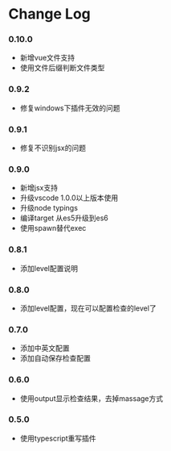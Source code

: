 # Change Log


### 0.10.0
- 新增vue文件支持
- 使用文件后缀判断文件类型

### 0.9.2
- 修复windows下插件无效的问题

### 0.9.1
- 修复不识别jsx的问题

### 0.9.0
- 新增jsx支持
- 升级vscode 1.0.0以上版本使用
- 升级node typings
- 编译target 从es5升级到es6
- 使用spawn替代exec

### 0.8.1
- 添加level配置说明

### 0.8.0
- 添加level配置，现在可以配置检查的level了

### 0.7.0
- 添加中英文配置
- 添加自动保存检查配置

### 0.6.0
- 使用output显示检查结果，去掉massage方式

### 0.5.0
- 使用typescript重写插件